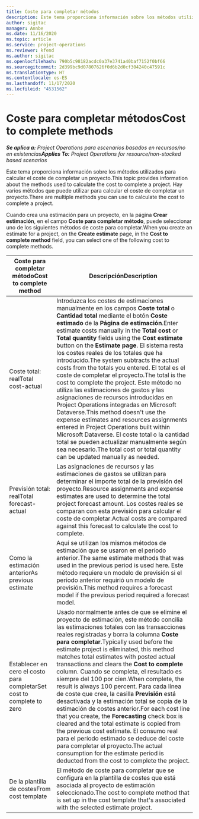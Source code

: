 ```yaml
---
title: Coste para completar métodos
description: Este tema proporciona información sobre los métodos utilizados para calcular el coste de completar un proyecto.
author: sigitac
manager: Annbe
ms.date: 11/16/2020
ms.topic: article
ms.service: project-operations
ms.reviewer: kfend
ms.author: sigitac
ms.openlocfilehash: 790b5c98182acdc0a37e3741a40baf7152f0bf66
ms.sourcegitcommit: 2d399bc9d07807626f0d6b2d0cf304240c47591c
ms.translationtype: HT
ms.contentlocale: es-ES
ms.lasthandoff: 11/17/2020
ms.locfileid: "4531562"
---
```

# <a name="cost-to-complete-methods"></a><span data-ttu-id="a20ad-103">Coste para completar métodos</span><span class="sxs-lookup"><span data-stu-id="a20ad-103">Cost to complete methods</span></span>

<span data-ttu-id="a20ad-104">_**Se aplica a:** Project Operations para escenarios basados en recursos/no en existencias_</span><span class="sxs-lookup"><span data-stu-id="a20ad-104">_**Applies To:** Project Operations for resource/non-stocked based scenarios_</span></span>

<span data-ttu-id="a20ad-105">Este tema proporciona información sobre los métodos utilizados para calcular el coste de completar un proyecto.</span><span class="sxs-lookup"><span data-stu-id="a20ad-105">This topic provides information about the methods used to calculate the cost to complete a project.</span></span> <span data-ttu-id="a20ad-106">Hay varios métodos que puede utilizar para calcular el coste de completar un proyecto.</span><span class="sxs-lookup"><span data-stu-id="a20ad-106">There are multiple methods you can use to calculate the cost to complete a project.</span></span> 

<span data-ttu-id="a20ad-107">Cuando crea una estimación para un proyecto, en la página **Crear estimación**, en el campo **Coste para completar método**, puede seleccionar uno de los siguientes métodos de coste para completar.</span><span class="sxs-lookup"><span data-stu-id="a20ad-107">When you create an estimate for a project, on the **Create estimate** page, in the **Cost to complete method** field, you can select one of the following cost to complete methods.</span></span>

| <span data-ttu-id="a20ad-108">Coste para completar método</span><span class="sxs-lookup"><span data-stu-id="a20ad-108">Cost to complete method</span></span>    | <span data-ttu-id="a20ad-109">Descripción</span><span class="sxs-lookup"><span data-stu-id="a20ad-109">Description</span></span>                                                                                                                                                                                                                                                                                                                                                                                                                                                                                        |
|------------------------------|----------------------------------------------------------------------------------------------------------------------------------------------------------------------------------------------------------------------------------------------------------------------------------------------------------------------------------------------------------------------------------------------------------------------------------------------------------------------------------------------------|
| <span data-ttu-id="a20ad-110">Coste total: real</span><span class="sxs-lookup"><span data-stu-id="a20ad-110">Total cost-actual</span></span>            | <span data-ttu-id="a20ad-111">Introduzca los costes de estimaciones manualmente en los campos **Coste total** o **Cantidad total** mediante el botón **Coste estimado** de la **Página de estimación**.</span><span class="sxs-lookup"><span data-stu-id="a20ad-111">Enter estimate costs manually in the **Total cost** or **Total quantity** fields using the **Cost estimate** button on the **Estimate page**.</span></span> <span data-ttu-id="a20ad-112">El sistema resta los costes reales de los totales que ha introducido.</span><span class="sxs-lookup"><span data-stu-id="a20ad-112">The system subtracts the actual costs from the totals you entered.</span></span> <span data-ttu-id="a20ad-113">El total es el coste de completar el proyecto.</span><span class="sxs-lookup"><span data-stu-id="a20ad-113">The total is the cost to complete the project.</span></span> <span data-ttu-id="a20ad-114">Este método no utiliza las estimaciones de gastos y las asignaciones de recursos introducidas en Project Operations integradas en Microsoft Dataverse.</span><span class="sxs-lookup"><span data-stu-id="a20ad-114">This method doesn't use the expense estimates and resources assignments entered in Project Operations built within Microsoft Dataverse.</span></span> <span data-ttu-id="a20ad-115">El coste total o la cantidad total se pueden actualizar manualmente según sea necesario.</span><span class="sxs-lookup"><span data-stu-id="a20ad-115">The total cost or total quantity can be updated manually as needed.</span></span>  |
| <span data-ttu-id="a20ad-116">Previsión total: real</span><span class="sxs-lookup"><span data-stu-id="a20ad-116">Total forecast-actual</span></span>        | <span data-ttu-id="a20ad-117">Las asignaciones de recursos y las estimaciones de gastos se utilizan para determinar el importe total de la previsión del proyecto.</span><span class="sxs-lookup"><span data-stu-id="a20ad-117">Resource assignments and expense estimates are used to determine the total project forecast amount.</span></span> <span data-ttu-id="a20ad-118">Los costes reales se comparan con esta previsión para calcular el coste de completar.</span><span class="sxs-lookup"><span data-stu-id="a20ad-118">Actual costs are compared against this forecast to calculate the cost to complete.</span></span>                                                                                                                                                                                                                                                                          |
| <span data-ttu-id="a20ad-119">Como la estimación anterior</span><span class="sxs-lookup"><span data-stu-id="a20ad-119">As previous estimate</span></span>         | <span data-ttu-id="a20ad-120">Aquí se utilizan los mismos métodos de estimación que se usaron en el período anterior.</span><span class="sxs-lookup"><span data-stu-id="a20ad-120">The same estimate methods that was used in the previous period is used here.</span></span> <span data-ttu-id="a20ad-121">Este método requiere un modelo de previsión si el período anterior requirió un modelo de previsión.</span><span class="sxs-lookup"><span data-stu-id="a20ad-121">This method requires a forecast model if the previous period required a forecast model.</span></span>                                                                                                                                                                                                                                                                                                                           |
| <span data-ttu-id="a20ad-122">Establecer en cero el costo para completar</span><span class="sxs-lookup"><span data-stu-id="a20ad-122">Set cost to complete to zero</span></span> | <span data-ttu-id="a20ad-123">Usado normalmente antes de que se elimine el proyecto de estimación, este método concilia las estimaciones totales con las transacciones reales registradas y borra la columna **Coste para completar**.</span><span class="sxs-lookup"><span data-stu-id="a20ad-123">Typically used before the estimate project is eliminated, this method matches total estimates with posted actual transactions and clears the **Cost to complete** column.</span></span> <span data-ttu-id="a20ad-124">Cuando se completa, el resultado es siempre del 100 por cien.</span><span class="sxs-lookup"><span data-stu-id="a20ad-124">When complete, the result is always 100 percent.</span></span> <span data-ttu-id="a20ad-125">Para cada línea de coste que cree, la casilla **Previsión** está desactivada y la estimación total se copia de la estimación de costes anterior.</span><span class="sxs-lookup"><span data-stu-id="a20ad-125">For each cost line that you create, the **Forecasting** check box is cleared and the total estimate is copied from the previous cost estimate.</span></span> <span data-ttu-id="a20ad-126">El consumo real para el período estimado se deduce del coste para completar el proyecto.</span><span class="sxs-lookup"><span data-stu-id="a20ad-126">The actual consumption for the estimate period is deducted from the cost to complete the project.</span></span>              |
| <span data-ttu-id="a20ad-127">De la plantilla de costes</span><span class="sxs-lookup"><span data-stu-id="a20ad-127">From cost template</span></span>           | <span data-ttu-id="a20ad-128">El método de coste para completar que se configura en la plantilla de costes que está asociada al proyecto de estimación seleccionado.</span><span class="sxs-lookup"><span data-stu-id="a20ad-128">The cost to complete method that is set up in the cost template that's associated with the selected estimate project.</span></span>                                                                                                                                                                                                                                                                                                                                                                          |
